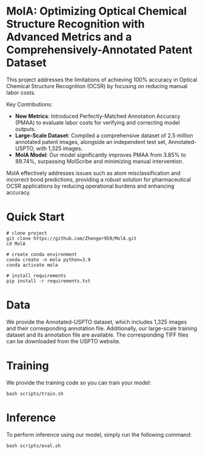 <!--
 * @Author: Jiaxin Zheng
 * @Date: 2024-10-01 19:19:48
 * @LastEditors: Jiaxin Zheng
 * @LastEditTime: 2024-10-01 21:09:40
 * @Description: 
-->

# MolA: Optimizing Optical Chemical Structure Recognition with Advanced Metrics and a Comprehensively-Annotated Patent Dataset

This project addresses the limitations of achieving 100% accuracy in Optical Chemical Structure Recognition (OCSR) by focusing on reducing manual labor costs.

Key Contributions:

- **New Metrics**: Introduced Perfectly-Matched Annotation Accuracy (PMAA) to evaluate labor costs for verifying and correcting model outputs.
- **Large-Scale Dataset**: Compiled a comprehensive dataset of 2.5 million annotated patent images, alongside an independent test set, Annotated-USPTO, with 1,325 images.
- **MolA Model**: Our model significantly improves PMAA from 3.85% to 89.74%, surpassing MolScribe and minimizing manual intervention.

MolA effectively addresses issues such as atom misclassification and incorrect bond predictions, providing a robust solution for pharmaceutical OCSR applications by reducing operational burdens and enhancing accuracy.

# Quick Start

```
# clone project
git clone https://github.com/Zhenger959/MolA.git
cd MolA

# create conda environment
conda create -n mola python=3.9
conda activate mola

# install requirements
pip install -r requirements.txt
```


# Data

We provide the Annotated-USPTO dataset, which includes 1,325 images and their corresponding annotation file. Additionally, our large-scale training dataset and its annotation file are available. The corresponding TIFF files can be downloaded from the USPTO website.

# Training

We provide the training code so you can train your model:

```
bash scripts/train.sh
```

# Inference

To perform inference using our model, simply run the following command:

```
bash scripts/eval.sh
```
